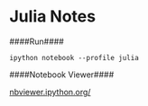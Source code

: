 Julia Notes
===========


####Run####

`ipython notebook --profile julia`


####Notebook Viewer####

[nbviewer.ipython.org/](http://nbviewer.ipython.org/)
